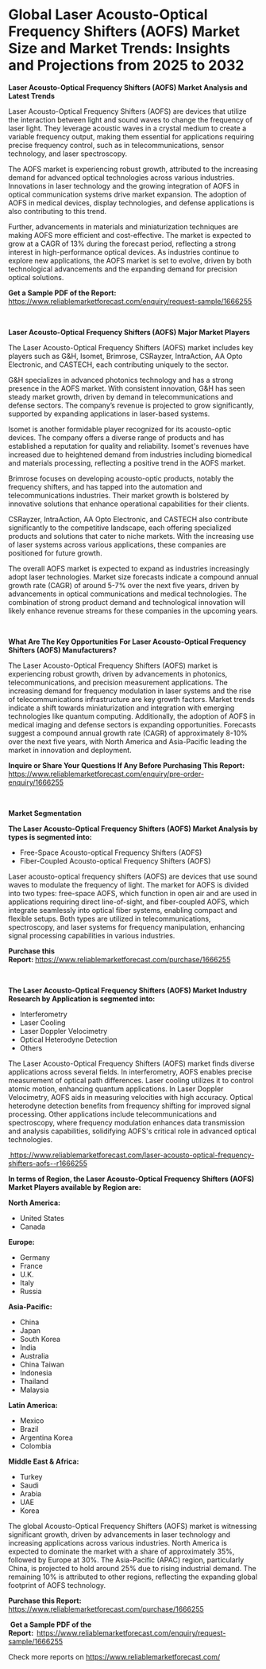 <p><h1>Global Laser Acousto-Optical Frequency Shifters (AOFS) Market Size and Market Trends: Insights and Projections from 2025 to 2032</h1></p><p><strong>Laser Acousto-Optical Frequency Shifters (AOFS) Market Analysis and Latest Trends</strong></p>
<p><p>Laser Acousto-Optical Frequency Shifters (AOFS) are devices that utilize the interaction between light and sound waves to change the frequency of laser light. They leverage acoustic waves in a crystal medium to create a variable frequency output, making them essential for applications requiring precise frequency control, such as in telecommunications, sensor technology, and laser spectroscopy.</p><p>The AOFS market is experiencing robust growth, attributed to the increasing demand for advanced optical technologies across various industries. Innovations in laser technology and the growing integration of AOFS in optical communication systems drive market expansion. The adoption of AOFS in medical devices, display technologies, and defense applications is also contributing to this trend. </p><p>Further, advancements in materials and miniaturization techniques are making AOFS more efficient and cost-effective. The market is expected to grow at a CAGR of 13% during the forecast period, reflecting a strong interest in high-performance optical devices. As industries continue to explore new applications, the AOFS market is set to evolve, driven by both technological advancements and the expanding demand for precision optical solutions.</p></p>
<p><strong>Get a Sample PDF of the Report:&nbsp;</strong> <a href="https://www.reliablemarketforecast.com/enquiry/request-sample/1666255?utm_campaign=1832&utm_medium=2&utm_source=Github&utm_content=ia&utm_term=27022025&utm_id=laser-acousto-optical-frequency-shifters-aofs">https://www.reliablemarketforecast.com/enquiry/request-sample/1666255</a></p>
<p>&nbsp;</p>
<p><strong>Laser Acousto-Optical Frequency Shifters (AOFS) Major Market Players</strong></p>
<p><p>The Laser Acousto-Optical Frequency Shifters (AOFS) market includes key players such as G&H, Isomet, Brimrose, CSRayzer, IntraAction, AA Opto Electronic, and CASTECH, each contributing uniquely to the sector.</p><p>G&H specializes in advanced photonics technology and has a strong presence in the AOFS market. With consistent innovation, G&H has seen steady market growth, driven by demand in telecommunications and defense sectors. The company’s revenue is projected to grow significantly, supported by expanding applications in laser-based systems.</p><p>Isomet is another formidable player recognized for its acousto-optic devices. The company offers a diverse range of products and has established a reputation for quality and reliability. Isomet's revenues have increased due to heightened demand from industries including biomedical and materials processing, reflecting a positive trend in the AOFS market.</p><p>Brimrose focuses on developing acousto-optic products, notably the frequency shifters, and has tapped into the automation and telecommunications industries. Their market growth is bolstered by innovative solutions that enhance operational capabilities for their clients. </p><p>CSRayzer, IntraAction, AA Opto Electronic, and CASTECH also contribute significantly to the competitive landscape, each offering specialized products and solutions that cater to niche markets. With the increasing use of laser systems across various applications, these companies are positioned for future growth.</p><p>The overall AOFS market is expected to expand as industries increasingly adopt laser technologies. Market size forecasts indicate a compound annual growth rate (CAGR) of around 5-7% over the next five years, driven by advancements in optical communications and medical technologies. The combination of strong product demand and technological innovation will likely enhance revenue streams for these companies in the upcoming years.</p></p>
<p>&nbsp;</p>
<p><strong>What Are The Key Opportunities For Laser Acousto-Optical Frequency Shifters (AOFS) Manufacturers?</strong></p>
<p><p>The Laser Acousto-Optical Frequency Shifters (AOFS) market is experiencing robust growth, driven by advancements in photonics, telecommunications, and precision measurement applications. The increasing demand for frequency modulation in laser systems and the rise of telecommunications infrastructure are key growth factors. Market trends indicate a shift towards miniaturization and integration with emerging technologies like quantum computing. Additionally, the adoption of AOFS in medical imaging and defense sectors is expanding opportunities. Forecasts suggest a compound annual growth rate (CAGR) of approximately 8-10% over the next five years, with North America and Asia-Pacific leading the market in innovation and deployment.</p></p>
<p><strong>Inquire or Share Your Questions If Any Before Purchasing This Report:</strong> <a href="https://www.reliablemarketforecast.com/enquiry/pre-order-enquiry/1666255?utm_campaign=1832&utm_medium=2&utm_source=Github&utm_content=ia&utm_term=27022025&utm_id=laser-acousto-optical-frequency-shifters-aofs">https://www.reliablemarketforecast.com/enquiry/pre-order-enquiry/1666255</a></p>
<p>&nbsp;</p>
<p><strong>Market Segmentation</strong></p>
<p><strong>The Laser Acousto-Optical Frequency Shifters (AOFS) Market Analysis by types is segmented into:</strong></p>
<p><ul><li>Free-Space Acousto-optical Frequency Shifters (AOFS)</li><li>Fiber-Coupled Acousto-optical Frequency Shifters (AOFS)</li></ul></p>
<p><p>Laser acousto-optical frequency shifters (AOFS) are devices that use sound waves to modulate the frequency of light. The market for AOFS is divided into two types: free-space AOFS, which function in open air and are used in applications requiring direct line-of-sight, and fiber-coupled AOFS, which integrate seamlessly into optical fiber systems, enabling compact and flexible setups. Both types are utilized in telecommunications, spectroscopy, and laser systems for frequency manipulation, enhancing signal processing capabilities in various industries.</p></p>
<p><strong>Purchase this Report:&nbsp;</strong><a href="https://www.reliablemarketforecast.com/purchase/1666255?utm_campaign=1832&utm_medium=2&utm_source=Github&utm_content=ia&utm_term=27022025&utm_id=laser-acousto-optical-frequency-shifters-aofs">https://www.reliablemarketforecast.com/purchase/1666255</a></p>
<p>&nbsp;</p>
<p><strong>The Laser Acousto-Optical Frequency Shifters (AOFS) Market Industry Research by Application is segmented into:</strong></p>
<p><ul><li>Interferometry</li><li>Laser Cooling</li><li>Laser Doppler Velocimetry</li><li>Optical Heterodyne Detection</li><li>Others</li></ul></p>
<p><p>The Laser Acousto-Optical Frequency Shifters (AOFS) market finds diverse applications across several fields. In interferometry, AOFS enables precise measurement of optical path differences. Laser cooling utilizes it to control atomic motion, enhancing quantum applications. In Laser Doppler Velocimetry, AOFS aids in measuring velocities with high accuracy. Optical heterodyne detection benefits from frequency shifting for improved signal processing. Other applications include telecommunications and spectroscopy, where frequency modulation enhances data transmission and analysis capabilities, solidifying AOFS's critical role in advanced optical technologies.</p></p>
<p><a href="https://www.reliablemarketforecast.com/laser-acousto-optical-frequency-shifters-aofs--r1666255?utm_campaign=1832&utm_medium=2&utm_source=Github&utm_content=ia&utm_term=27022025&utm_id=laser-acousto-optical-frequency-shifters-aofs">&nbsp;https://www.reliablemarketforecast.com/laser-acousto-optical-frequency-shifters-aofs--r1666255</a></p>
<p><strong>In terms of Region, the Laser Acousto-Optical Frequency Shifters (AOFS) Market Players available by Region are:</strong></p>
<p>
    <p> <strong> North America: </strong>
        <ul>
            <li>United States</li>
            <li>Canada</li>
        </ul>
        </p> 
    <p> <strong> Europe: </strong>
        <ul>
            <li>Germany</li>
            <li>France</li>
            <li>U.K.</li>
            <li>Italy</li>
            <li>Russia</li>
        </ul>
        </p> 
    <p> <strong> Asia-Pacific: </strong>
        <ul>
            <li>China</li>
            <li>Japan</li>
            <li>South Korea</li>
            <li>India</li>
            <li>Australia</li>
            <li>China Taiwan</li>
            <li>Indonesia</li>
            <li>Thailand</li>
            <li>Malaysia</li>
        </ul>
        </p> 
    <p> <strong> Latin America: </strong>
        <ul>
            <li>Mexico</li>
            <li>Brazil</li>
            <li>Argentina Korea</li>
            <li>Colombia</li>
        </ul>
        </p> 
    <p> <strong> Middle East & Africa: </strong>
        <ul>
            <li>Turkey</li>
            <li>Saudi</li>
            <li>Arabia</li>
            <li>UAE</li>
            <li>Korea</li>
        </ul>
    </p>
    </p>
<p><p>The global Acousto-Optical Frequency Shifters (AOFS) market is witnessing significant growth, driven by advancements in laser technology and increasing applications across various industries. North America is expected to dominate the market with a share of approximately 35%, followed by Europe at 30%. The Asia-Pacific (APAC) region, particularly China, is projected to hold around 25% due to rising industrial demand. The remaining 10% is attributed to other regions, reflecting the expanding global footprint of AOFS technology.</p></p>
<p><strong>Purchase this Report: </strong><a href="https://www.reliablemarketforecast.com/purchase/1666255?utm_campaign=1832&utm_medium=2&utm_source=Github&utm_content=ia&utm_term=27022025&utm_id=laser-acousto-optical-frequency-shifters-aofs">https://www.reliablemarketforecast.com/purchase/1666255</a></p>
<p>&nbsp;<strong>Get a Sample PDF of the Report:&nbsp;&nbsp;</strong><a href="https://www.reliablemarketforecast.com/enquiry/request-sample/1666255?utm_campaign=1832&utm_medium=2&utm_source=Github&utm_content=ia&utm_term=27022025&utm_id=laser-acousto-optical-frequency-shifters-aofs">https://www.reliablemarketforecast.com/enquiry/request-sample/1666255</a></p>
<p><strong></strong></p>
<p>Check more reports on <a href="https://www.reliablemarketforecast.com/?utm_campaign=1832&utm_medium=2&utm_source=Github&utm_content=ia&utm_term=27022025&utm_id=laser-acousto-optical-frequency-shifters-aofs">https://www.reliablemarketforecast.com/</a></p>